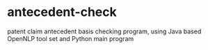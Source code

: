 # antecedent-check
patent claim antecedent basis checking program, using Java based OpenNLP tool set and Python main program
